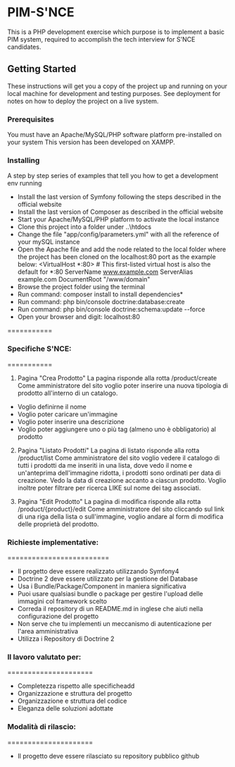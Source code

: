 # PIM-S'NCE

This is a PHP development exercise which purpose is to implement a basic PIM system, required to accomplish the tech interview for S'NCE candidates.

## Getting Started

These instructions will get you a copy of the project up and running on your local machine for development and testing purposes. See deployment for notes on how to deploy the project on a live system.

### Prerequisites

You must have an Apache/MySQL/PHP software platform pre-installed on your system
This version has been developed on XAMPP.

### Installing

A step by step series of examples that tell you how to get a development env running

- Install the last version of Symfony following the steps described in the official website
- Install the last version of Composer as described in the official website 
- Start your Apache/MySQL/PHP platform to activate the local instance 
- Clone this project into a folder under ..\htdocs  
- Change the file "app/config/parameters.yml" with all the reference of your mySQL instance
- Open the Apache <virtual host> file and add the node related to the local folder where the project has been cloned on the localhost:80 port as the example below:
    <VirtualHost *:80>
        # This first-listed virtual host is also the default for *:80
        ServerName www.example.com
        ServerAlias example.com 
        DocumentRoot "/www/domain"
    </VirtualHost>
- Browse the project folder using the terminal
- Run command: composer install to install dependencies*
- Run command: php bin/console doctrine:database:create
- Run command: php bin/console doctrine:schema:update --force
- Open your browser and digit: localhost:80  

===========

### Specifiche S'NCE:
===========

1) Pagina "Crea Prodotto"
La pagina risponde alla rotta /product/create
Come amministratore del sito voglio poter inserire una nuova tipologia di prodotto all'interno di un catalogo.
  - Voglio definirne il nome
  - Voglio poter caricare un'immagine
  - Voglio poter inserire una descrizione
  - Voglio poter aggiungere uno o più tag (almeno uno è obbligatorio) al prodotto

  
2) Pagina "Listato Prodotti"
La pagina di listato risponde alla rotta /product/list
Come amministratore del sito voglio vedere il catalogo di tutti i prodotti da me inseriti in una lista, dove vedo il nome e un'anteprima dell'immagine ridotta, i prodotti sono ordinati per data di creazione. 
Vedo la data di creazione accanto a ciascun prodotto.
Voglio inoltre poter filtrare per ricerca LIKE sul nome dei tag associati.


3) Pagina "Edit Prodotto"
La pagina di modifica risponde alla rotta /product/{product}/edit
Come amministratore del sito cliccando sul link di una riga della lista o sull'immagine, voglio andare al form di modifica delle proprietà del prodotto. 


### Richieste implementative:
=========================
- Il progetto deve essere realizzato utilizzando Symfony4
- Doctrine 2 deve essere utilizzato per la gestione del Database 
- Usa i Bundle/Package/Component in maniera significativa
- Puoi usare qualsiasi bundle o package per gestire l'upload delle immagini col framework scelto
- Correda il repository di un README.md in inglese che aiuti nella configurazione del progetto
- Non serve che tu implementi un meccanismo di autenticazione per l'area amministrativa
- Utilizza i Repository di Doctrine 2


### Il lavoro valutato per:
=====================
- Completezza rispetto alle specificheadd
- Organizzazione e struttura del progetto
- Organizzazione e struttura del codice
- Eleganza delle soluzioni adottate


### Modalità di rilascio:
=====================
- Il progetto deve essere rilasciato su repository pubblico github
